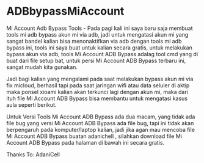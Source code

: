 # ADBbypassMiAccount

Mi Account Adb Bypass Tools - Pada pagi kali ini saya baru saja membuat tools mi adb bypass akun mi via adb, jadi untuk mengatasi akun mi yang sangat bandel kalian bisa menonaktifkan via adb dengan tools mi adb bypass ini, tools ini saya buat untuk kalian secara gratis, untuk melakukan bypass akun via adb, tools Mi Account ADB Bypass adalag tool cmd yang di buat dari file setup bat, untuk persi Mi Account ADB Bypass terbaru ini, sangat mudah kita gunakan.

Jadi bagi kalian yang mengalami pada saat melakukan bypass akun mi via fix micloud, berhasil tapi pada saat jaringan wifi atau data seluler di aktip maka ponsel xioami kalian akan terkunci lagi dengan akun mi, maka dari ituh file Mi Account ADB Bypass bisa membantu untuk mengatasi kasus aula seperti berikut.

Untuk Versi Tools Mi Account ADB Bypass ada dua macam, yang tidak ada file bug yang versi Mi Account ADB Bypass ada file bug, tapi ini tidak akan berpengaruh pada komputer/laptop kalian, jadi jika agan mau mencoba file Mi Account ADB Bypass buatan adanichell , silahkan download file Mi Account ADB Bypass pada halaman di bawah ini secara gratis.

Thanks To: AdaniCell
